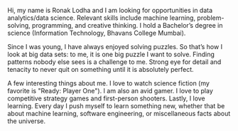 Hi, my name is Ronak Lodha and I am looking for opportunities in data analytics/data science.
Relevant skills include machine learning, problem-solving, programming, and creative thinking.
I hold a Bachelor’s degree in science (Information Technology, Bhavans College Mumbai).

Since I was young, I have always enjoyed solving puzzles. So that’s how I look at big data sets: to me, it is one big puzzle I want to solve.
Finding patterns nobody else sees is a challenge to me. Strong eye for detail and tenacity to never quit on something until it is absolutely perfect.

A few interesting things about me. I love to watch science fiction (my favorite is "Ready: Player One"). I am also an avid gamer.
I love to play competitive strategy games and first-person shooters. Lastly, I love learning.
Every day I push myself to learn something new, whether that be about machine learning, software engineering, or miscellaneous facts about the universe.

<!---
ronakkjain77/ronakkjain77 is a ✨ special ✨ repository because its `README.md` (this file) appears on your GitHub profile.
You can click the Preview link to take a look at your changes.
--->
